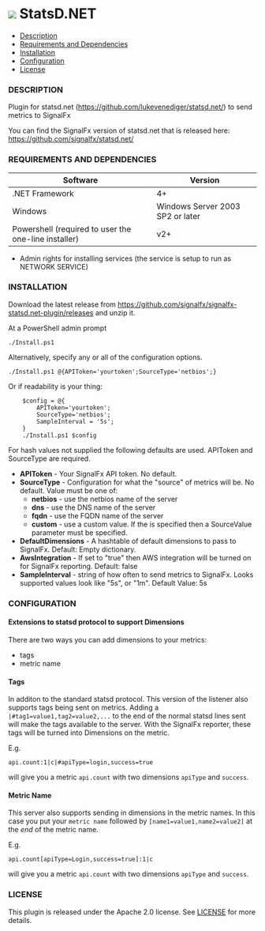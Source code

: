 # ![](https://github.com/signalfx/integrations/blob/master/win-statsd.net/img/integrations_windows.png) StatsD.NET

- [Description](#description)
- [Requirements and Dependencies](#requirements-and-dependencies)
- [Installation](#installation)
- [Configuration](#configuration)
- [License](#license)

### DESCRIPTION

Plugin for statsd.net (https://github.com/lukevenediger/statsd.net/) to send metrics to SignalFx

You can find the SignalFx version of statsd.net that is released here:
https://github.com/signalfx/statsd.net/

### REQUIREMENTS AND DEPENDENCIES

| Software          | Version        |
|-------------------|----------------|
| .NET Framework    |  4+ |
| Windows   | Windows Server 2003 SP2 or later |  
| Powershell (required to user the one-line installer) | v2+ |

* Admin rights for installing services (the service is setup to run as NETWORK SERVICE)

### INSTALLATION

Download the latest release from https://github.com/signalfx/signalfx-statsd.net-plugin/releases and unzip it.

At a PowerShell admin prompt

```     
./Install.ps1
```

Alternatively, specify any or all of the configuration options.

```
./Install.ps1 @{APIToken='yourtoken';SourceType='netbios';}
```

Or if readability is your thing:

```
    $config = @{
        APIToken='yourtoken';
        SourceType='netbios';
        SampleInterval = '5s';
    }
    ./Install.ps1 $config
```

For hash values not supplied the following defaults are used. APIToken and SourceType are required.  

* **APIToken** - Your SignalFx API token. No default.
* **SourceType** - Configuration for what the "source" of metrics will be. No default. Value must be one of:
	* **netbios** - use the netbios name of the server
	* **dns** - use the DNS name of the server
	* **fqdn** - use the FQDN name of the server
	* **custom** - use a custom value. If the is specified then a SourceValue parameter must be specified.
* **DefaultDimensions** - A hashtable of default dimensions to pass to SignalFx. Default: Empty dictionary.
* **AwsIntegration** - If set to "true" then AWS integration will be turned on for SignalFx reporting. Default: false
* **SampleInterval** - string of how often to send metrics to SignalFx. Looks supported values look like "5s", or "1m". Default Value: 5s

### CONFIGURATION

#### Extensions to statsd protocol to support Dimensions
There are two ways you can add dimensions to your metrics:
  * tags
  * metric name

#### Tags
In additon to the standard statsd protocol. This version of the listener also supports tags being sent on metrics. Adding a `|#tag1=value1,tag2=value2,...` to the end of the normal statsd lines sent will make the tags available to the server. With the SignalFx reporter, these tags will be turned into Dimensions on the metric.

 E.g.

 ```
 api.count:1|c|#apiType=login,success=true
 ```

 will give you a metric `api.count` with two dimensions `apiType` and `success`.

#### Metric Name
This server also supports sending in dimensions in the metric names. In this case you put your `metric name` followed by `[name1=value1,name2=value2]` at the *end* of the metric name.

 E.g.

 ```
 api.count[apiType=Login,success=true]:1|c
 ```

 will give you a metric `api.count` with two dimensions `apiType` and `success`.

### LICENSE

This plugin is released under the Apache 2.0 license. See [LICENSE](https://github.com/signalfx/PerfCounterReporter/blob/master/LICENSE) for more details.
